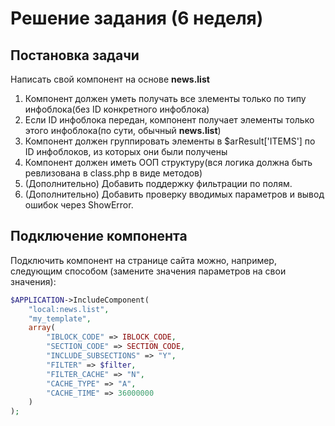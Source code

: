 # Решение задания (6 неделя)
## Постановка задачи
Написать свой компонент на основе **news.list**  
1. Компонент должен уметь получать все злементы только по типу инфоблока(без ID конкретного инфоблока)  
2. Если ID инфоблока передан, компонент получает элементы только этого инфоблока(по сути, обычный **news.list**)  
3. Компонент должен группировать элементы в $arResult['ITEMS'] по ID инфоблоков, из которых они были получены  
4. Компонент должен иметь ООП структуру(вся логика должна быть ревлизована в class.php в виде методов)  
5. (Дополнительно) Добавить поддержку фильтрации по полям. 
6. (Дополнительно) Добавить проверку вводимых параметров и вывод ошибок через ShowError. 
## Подключение компонента
Подключить компонент на странице сайта можно, например, следующим способом (замените значения параметров на свои значения):
```php
$APPLICATION->IncludeComponent(
    "local:news.list",
    "my_template",
    array(      
        "IBLOCK_CODE" => IBLOCK_CODE,
        "SECTION_CODE" => SECTION_CODE,
        "INCLUDE_SUBSECTIONS" => "Y",
        "FILTER" => $filter,
        "FILTER_CACHE" => "N",
        "CACHE_TYPE" => "A",
        "CACHE_TIME" => 36000000
    )
);
```

